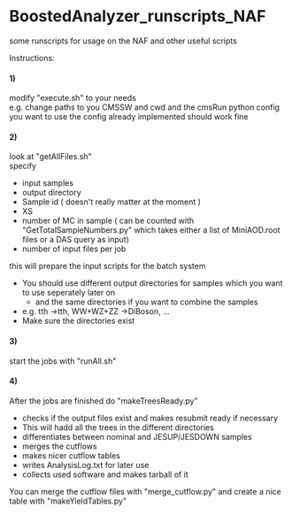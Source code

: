 # BoostedAnalyzer_runscripts_NAF  
some runscripts for usage on the NAF and other useful scripts  

Instructions:

#### 1)
modify "execute.sh" to your needs  
e.g. change paths to you CMSSW and cwd and the cmsRun python config you want to use
the config already implemented should work fine


#### 2)
look at "getAllFiles.sh"  
specify  
- input samples
- output directory
- Sample id ( doesn't really matter at the moment )
- XS
- number of MC in sample ( can be counted with "GetTotalSampleNumbers.py" which takes either a list of MiniAOD.root files or a DAS query as input)
- number of input files per job

this will prepare the input scripts for the batch system  
- You should use different output directories for samples which you want to use seperately later on   
   - and the same directories if you want to combine the samples  
- e.g. tth ->tth, WW+WZ+ZZ ->DiBoson, ...  
- Make sure the directories exist  

#### 3)
  start the jobs with "runAll.sh"  

#### 4)
After the jobs are finished do "makeTreesReady.py"  
   - checks if the output files exist and makes resubmit ready if necessary  
   - This will hadd all the trees in the different directories  
   - differentiates between nominal and JESUP/JESDOWN samples  
   - merges the cutflows   
   - makes nicer cutflow tables  
   - writes AnalysisLog.txt for later use  
   - collects used software and makes tarball of it  

You can merge the cutflow files with "merge_cutflow.py"  and create a nice table with "makeYieldTables.py"  

